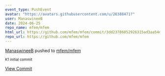 ```yaml
---
event_type: PushEvent
avatar: "https://avatars.githubusercontent.com/u/26388471?"
user: ManaswineeB
date: 2024-06-25
repo_name: mfem/mfem
html_url: https://github.com/mfem/mfem/commit/3dd23786052926315ad3aa54db1148495dfcbc54
repo_url: https://github.com/mfem/mfem
---
```


<a href='https://github.com/ManaswineeB' target='_blank'>ManaswineeB</a> pushed to <a href='https://github.com/mfem/mfem' target='_blank'>mfem/mfem</a>

<small>K1 initial commit</small>

<a href='https://github.com/mfem/mfem/commit/3dd23786052926315ad3aa54db1148495dfcbc54' target='_blank'>View Commit</a>